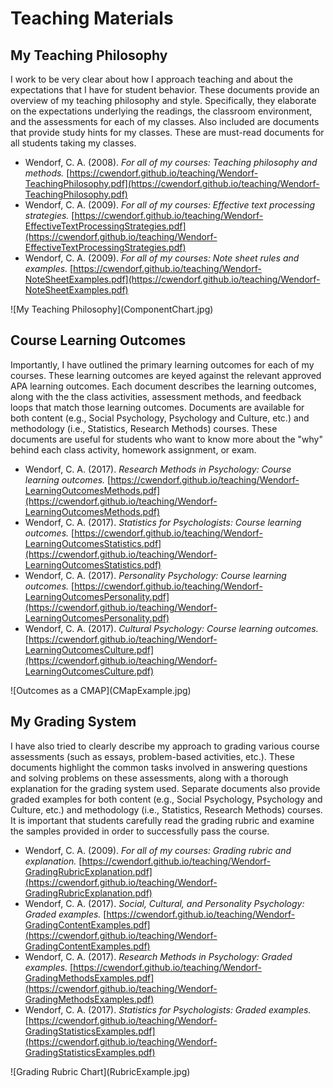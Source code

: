 # Teaching Materials

## My Teaching Philosophy

<div class="post">

I work to be very clear about how I approach teaching and about the expectations that I have for student behavior. These documents provide an overview of my teaching philosophy and style. Specifically, they elaborate on the expectations underlying the readings, the classroom environment, and the assessments for each of my classes. Also included are documents that provide study hints for my classes. These are must-read documents for all students taking my classes.

*   Wendorf, C. A. (2008). _For all of my courses: Teaching philosophy and methods._ [https://cwendorf.github.io/teaching/Wendorf-TeachingPhilosophy.pdf](https://cwendorf.github.io/teaching/Wendorf-TeachingPhilosophy.pdf)
*   Wendorf, C. A. (2009). _For all of my courses: Effective text processing strategies._ [https://cwendorf.github.io/teaching/Wendorf-EffectiveTextProcessingStrategies.pdf](https://cwendorf.github.io/teaching/Wendorf-EffectiveTextProcessingStrategies.pdf)
*   Wendorf, C. A. (2009). _For all of my courses: Note sheet rules and examples._ [https://cwendorf.github.io/teaching/Wendorf-NoteSheetExamples.pdf](https://cwendorf.github.io/teaching/Wendorf-NoteSheetExamples.pdf)

<div class="icon">![My Teaching Philosophy](ComponentChart.jpg)</div>

</div>

## Course Learning Outcomes

<div class="post">

Importantly, I have outlined the primary learning outcomes for each of my courses. These learning outcomes are keyed against the relevant approved APA learning outcomes. Each document describes the learning outcomes, along with the the class activities, assessment methods, and feedback loops that match those learning outcomes. Documents are available for both content (e.g., Social Psychology, Psychology and Culture, etc.) and methodology (i.e., Statistics, Research Methods) courses. These documents are useful for students who want to know more about the "why" behind each class activity, homework assignment, or exam.

*   Wendorf, C. A. (2017). _Research Methods in Psychology: Course learning outcomes._ [https://cwendorf.github.io/teaching/Wendorf-LearningOutcomesMethods.pdf](https://cwendorf.github.io/teaching/Wendorf-LearningOutcomesMethods.pdf)
*   Wendorf, C. A. (2017). _Statistics for Psychologists: Course learning outcomes._ [https://cwendorf.github.io/teaching/Wendorf-LearningOutcomesStatistics.pdf](https://cwendorf.github.io/teaching/Wendorf-LearningOutcomesStatistics.pdf)
*   Wendorf, C. A. (2017). _Personality Psychology: Course learning outcomes._ [https://cwendorf.github.io/teaching/Wendorf-LearningOutcomesPersonality.pdf](https://cwendorf.github.io/teaching/Wendorf-LearningOutcomesPersonality.pdf)
*   Wendorf, C. A. (2017). _Cultural Psychology: Course learning outcomes._ [https://cwendorf.github.io/teaching/Wendorf-LearningOutcomesCulture.pdf](https://cwendorf.github.io/teaching/Wendorf-LearningOutcomesCulture.pdf)

<div class="icon">![Outcomes as a CMAP](CMapExample.jpg)</div>

</div>

## My Grading System

<div class="post">

I have also tried to clearly describe my approach to grading various course assessments (such as essays, problem-based activities, etc.). These documents highlight the common tasks involved in answering questions and solving problems on these assessments, along with a thorough explanation for the grading system used. Separate documents also provide graded examples for both content (e.g., Social Psychology, Psychology and Culture, etc.) and methodology (i.e., Statistics, Research Methods) courses. It is important that students carefully read the grading rubric and examine the samples provided in order to successfully pass the course.

*   Wendorf, C. A. (2009). _For all of my courses: Grading rubric and explanation._ [https://cwendorf.github.io/teaching/Wendorf-GradingRubricExplanation.pdf](https://cwendorf.github.io/teaching/Wendorf-GradingRubricExplanation.pdf)
*   Wendorf, C. A. (2017). _Social, Cultural, and Personality Psychology: Graded examples._ [https://cwendorf.github.io/teaching/Wendorf-GradingContentExamples.pdf](https://cwendorf.github.io/teaching/Wendorf-GradingContentExamples.pdf)
*   Wendorf, C. A. (2017). _Research Methods in Psychology: Graded examples._ [https://cwendorf.github.io/teaching/Wendorf-GradingMethodsExamples.pdf](https://cwendorf.github.io/teaching/Wendorf-GradingMethodsExamples.pdf)
*   Wendorf, C. A. (2017). _Statistics for Psychologists: Graded examples._ [https://cwendorf.github.io/teaching/Wendorf-GradingStatisticsExamples.pdf](https://cwendorf.github.io/teaching/Wendorf-GradingStatisticsExamples.pdf)

<div class="icon">![Grading Rubric Chart](RubricExample.jpg)</div>

</div>